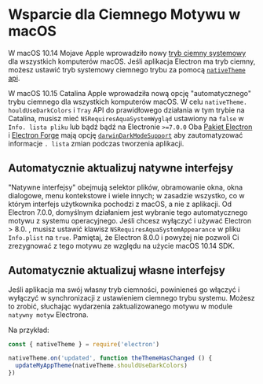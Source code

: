 # Wsparcie dla Ciemnego Motywu w macOS

W macOS 10.14 Mojave Apple wprowadziło nowy [tryb ciemny systemowy](https://developer.apple.com/design/human-interface-guidelines/macos/visual-design/dark-mode/) dla wszystkich komputerów macOS.  Jeśli aplikacja Electron ma tryb ciemny, możesz ustawić tryb systemowy ciemnego trybu za pomocą [ `nativeTheme` api](../api/native-theme.md).

W macOS 10.15 Catalina Apple wprowadziła nową opcję "automatycznego" trybu ciemnego dla wszystkich komputerów macOS. W celu `nativeTheme. houldUseDarkColors` i `Tray` API do prawidłowego działania w tym trybie na Catalina, musisz mieć `NSRequiresAquaSystemWygląd` ustawiony na `false` w `Info. lista pliku` lub bądź bądź na Electronie `>=7.0.0` Oba [Pakiet Electron](https://github.com/electron/electron-packager) i [Electron Forge](https://www.electronforge.io/) mają opcję [`darwinDarkModeSupport`](https://electron.github.io/electron-packager/master/interfaces/electronpackager.options.html#darwindarkmodesupport) aby zautomatyzować informacje `. lista` zmian podczas tworzenia aplikacji.

## Automatycznie aktualizuj natywne interfejsy

"Natywne interfejsy" obejmują selektor plików, obramowanie okna, okna dialogowe, menu kontekstowe i wiele innych; w zasadzie wszystko, co w którym interfejs użytkownika pochodzi z macOS, a nie z aplikacji. Od Electron 7.0.0, domyślnym działaniem jest wybranie tego automatycznego motywu z systemu operacyjnego. Jeśli chcesz wyłączyć i używać Electron
&gt; 8.0. , musisz ustawić klawisz `NSRequiresAquaSystemAppearance` w pliku `Info.plist` na `true`. Pamiętaj, że Electron 8.0.0 i powyżej nie pozwoli Ci zrezygnować z tego motywu ze względu na użycie macOS 10.14 SDK.

## Automatycznie aktualizuj własne interfejsy

Jeśli aplikacja ma swój własny tryb ciemności, powinieneś go włączyć i wyłączyć w synchronizacji z ustawieniem ciemnego trybu systemu. Możesz to zrobić, słuchając wydarzenia zaktualizowanego motywu w module `natywny motyw` Electrona.

Na przykład:

```javascript
const { nativeTheme } = require('electron')

nativeTheme.on('updated', function theThemeHasChanged () {
  updateMyAppTheme(nativeTheme.shouldUseDarkColors)
})
```
